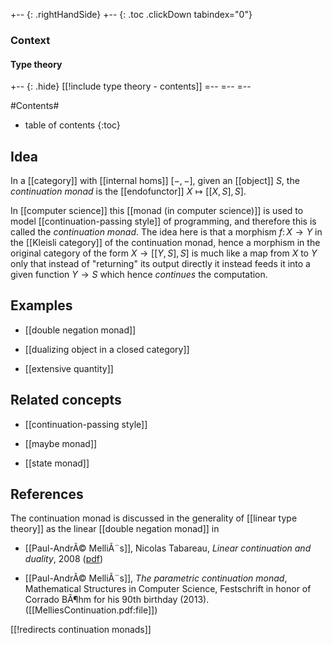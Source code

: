 
+-- {: .rightHandSide}
+-- {: .toc .clickDown tabindex="0"}
### Context
#### Type theory
+-- {: .hide}
[[!include type theory - contents]]
=--
=--
=--

#Contents#
* table of contents
{:toc}

## Idea

In a [[category]] with [[internal homs]] $[-,-]$, given an [[object]] $S$, the _continuation monad_ is the [[endofunctor]] $X \mapsto [[X, S], S]$.

In [[computer science]] this [[monad (in computer science)]] is used to model [[continuation-passing style]] of programming, and therefore this is called the _continuation monad_. The idea here is that a morphism $f \colon X \to Y$ in the [[Kleisli category]] of the continuation monad, hence a morphism in the original category of the form $X\longrightarrow [[Y,S],S]$ is much like a map from $X$ to $Y$ only that instead of "returning" its output directly it instead feeds it into a given function $Y \to S$ which hence _continues_ the computation.


## Examples

* [[double negation monad]]

* [[dualizing object in a closed category]]

* [[extensive quantity]]

## Related concepts

* [[continuation-passing style]]

* [[maybe monad]]

* [[state monad]]

## References

The continuation monad is discussed in the generality of [[linear type theory]] as the linear [[double negation monad]] in

* [[Paul-AndrÃ© MelliÃ¨s]], Nicolas Tabareau, _Linear continuation and duality_, 2008 ([pdf](http://hal.inria.fr/docs/00/33/91/56/PDF/linear-control.pdf))

* [[Paul-AndrÃ© MelliÃ¨s]], _The parametric continuation monad_, Mathematical Structures in Computer Science, Festschrift in honor of Corrado BÃ¶hm for his 90th birthday (2013). ([[MelliesContinuation.pdf:file]])


[[!redirects continuation monads]]